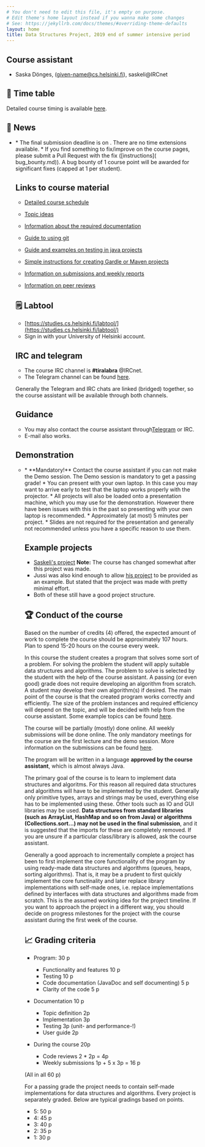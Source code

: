 ```yaml
---
# You don't need to edit this file, it's empty on purpose.
# Edit theme's home layout instead if you wanna make some changes
# See: https://jekyllrb.com/docs/themes/#overriding-theme-defaults
layout: home
title: Data Structures Project, 2019 end of summer intensive period
---
```

<script src="../assets/fuu.js"></script>
## Course assistant

* Saska Dönges, (given-name@cs.helsinki.fi), saskeli@IRCnet

## 📅 Time table

Detailed course timing is available [here](timing/).

<script>
    script = document.scripts[document.scripts.length - 1];
    script.parentElement.insertBefore(makeCalendarEn(), script);
</script>

## 📣 News

* <script>
   if (doodleSent) {
    if (timing["demo"]) {
      document.write("Time an place for demonstration sessions has been set. Contact a course assistant if you can't make it.");
    } else {
      document.write("Doodle link for demo session planning has been sent to registered students. The email address is the one configured in weboodi.");
    }
   } else {
    document.write("A poll will be sent out around the half way point of the course to schedule demo session(s).");
   }
 </script>
 * The final submission deadline is on <script>document.write(enString(timing["end"].date));</script>. There are no time extensions available.
 * If you find something to fix/improve on the course pages, please submit a Pull Request with the fix ([instructions]( 	bug_bounty.md)). A bug bounty of 1 course point will be awarded for significant fixes (capped at 1 per student).

## Links to course material

* [Detailed course schedule](timing/)

* [Topic ideas](topics)

* [Information about the required documentation](documentation/)

* [Guide to using git](git/)

* [Guide and examples on testing in java projects](https://github.com/TiraLabra/Testing-and-rmq)

* [Simple instructions for creating Gardle or Maven projects](maven-gradle/)

* [Information on submissions and weekly reports](submissions/)

* [Information on peer reviews](peer_review/)

## 🗒️ Labtool

 * [https://studies.cs.helsinki.fi/labtool/](https://studies.cs.helsinki.fi/labtool/)
 * Sign in with your University of Helsinki account.

## IRC and telegram

* The course IRC channel is **#tiralabra** @IRCnet.
* The Telegram channel can be found [here](https://t.me/tkttiralabra).

Generally the Telegram and IRC chats are linked (bridged) together, so the course assistant will be available through both channels.

## Guidance

<ul>
<script>
var script = document.scripts[document.scripts.length - 1];
if (timing["paja1"]) {
  var elem = document.createElement("li");
  elem.innerHTML = "Guidance is available at the times and places indicated in the calendar.";
  script.parentElement.insertBefore(elem, script);
  elem = document.createElement("li");
  elem.innerHTML = "You can attend the algorithm workshop at any time as well to get help with data structures or algorithms. The assistant may not be able to help you with course specific things other than at specified times.";
  script.parentElement.insertBefore(elem, script);
} else {
  var elem = document.createElement("li");
  elem.innerHTML = "There is no weekly course assistance during intensive periods. If you want face to face assistance on campus please contact the course assistant.";
  script.parentElement.insertBefore(elem, script);
}
</script>
<li>You may also contact the course assistant through<a href="https://t.me/tkttiralabra">Telegram</a> or IRC.</li>
<li>E-mail also works.</li>
</ul>

## Demonstration

* <script>
  if (timing["demo"]) {
    document.write("Time and place: " + enEvent(timing["demo"]) + ".");
  } else {
    document.write("Time and place for the demo session will be confirmed later.");
  }
</script>
* **Mandatory!** Contact the course assistant if you can not make the Demo session. The Demo session is mandatory to get a passing grade!
* You can present with your own laptop. In this case you may want to arrive early to test that the laptop works properly with the projector.
* All projects will also be loaded onto a presentation machine, which you may use for the demonstration. However there have been issues with this in the past so presenting with your own laptop is recommended.
* Approximately (at most) 5 minutes per project.
* Slides are not required for the presentation and generally not recommended unless you have a specific reason to use them.

## Example projects

* [Saskeli's project](https://github.com/saskeli/NonogramSolver_TiRa) **Note:** The course has changed somewhat after this project was made.
* Jussi was also kind enough to allow [his project](https://github.com/yussiv/Compress) to be provided as an example. But stated that the project was made with pretty minimal effort.
* Both of these still have a good project structure.

## 🏆 Conduct of the course
Based on the number of credits (4) offered, the expected amount of work to complete the course should be approximately 107 hours. Plan to spend 15-20 hours on the course every week.

In this course the student creates a program that solves some sort of a problem. For solving the problem the student will apply suitable data structures and algorithms. The problem to solve is selected by the student with the help of the course assistant. A passing (or even good) grade does not require developing an algorithm from scratch. A student may develop their own algorithm(s) if desired. The main point of the course is that the created program works correctly and efficiently. The size of the problem instances and required efficiency will depend on the topic, and will be decided with help from the course assistant. Some example topics can be found [here](topics/).

The course will be partially (mostly) done online. All weekly submissions will be done online. The only mandatory meetings for the course are the first lecture and the demo session. More information on the submissions can be found [here](submissions/).

The program will be written in a language **approved by the course assistant**, which is almost always Java.

The primary goal of the course is to learn to implement data structures and algoritms. For this reason all required data structures and algorithms will have to be implemented by the student. Generally only primitive types, arrays and strings may be used, everything else has to be implemented using these. Other tools such as IO and GUI libraries may be used. **Data structures from standard libraries (such as ArrayList, HashMap and so on from Java) or algorithms (Collections.sort...) may not be used in the final submission**, and it is suggested that the imports for these are completely removed. If you are unsure if a particular class/library is allowed, ask the course assistant.

Generally a good approach to incrementally complete a project has been to first implement the core functionality of the program by using ready-made data structures and algorithms (queues, heaps, sorting algorithms). That is, it may be a prudent to first quickly implement the core functinality and later replace library implementations with self-made ones, i.e. replace implementations defined by interfaces with data structures and algorithms made from scratch. This is the assumed working idea for the project timeline. If you want to approach the project in a different way, you should decide on progress milestones for the project with the course assistant during the first week of the course.

## 📈 Grading criteria
* Program: 30 p
   * Functionality and features 10 p
   * Testing 10 p
   * Code documentation (JavaDoc and self documenting) 5 p
   * Clarity of the code 5 p

* Documentation 10 p
   * Topic definition 2p
   * Implementation 3p
   * Testing 3p (unit- and performance-!)
   * User guide 2p

* During the course 20p
    * Code reviews 2 * 2p = 4p
    * Weekly submissions 1p + 5 x 3p = 16 p

(All in all 60 p)

For a passing grade the project needs to contain self-made implementations for data structures and algorithms. Every project is separately graded. Below are typical gradings based on points.

* 5: 50 p
* 4: 45 p
* 3: 40 p
* 2: 35 p
* 1: 30 p
